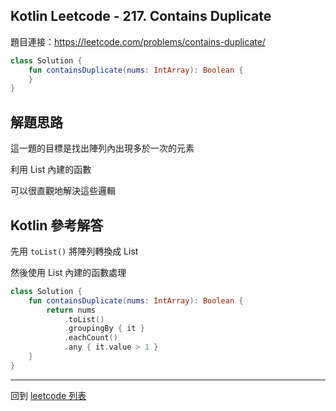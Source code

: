 ## Kotlin Leetcode - 217. Contains Duplicate

題目連接：<https://leetcode.com/problems/contains-duplicate/>


```kotlin
class Solution {
    fun containsDuplicate(nums: IntArray): Boolean {
    }
}
``````

## 解題思路

這一題的目標是找出陣列內出現多於一次的元素

利用 List 內建的函數

可以很直觀地解決這些邏輯

## Kotlin 參考解答

先用 `toList()` 將陣列轉換成 List

然後使用 List 內建的函數處理

```kotlin
class Solution {
    fun containsDuplicate(nums: IntArray): Boolean {
        return nums
            .toList()
            .groupingBy { it }
            .eachCount()
            .any { it.value > 1 }
    }
}
```

------

回到 [leetcode 列表](index.md)
